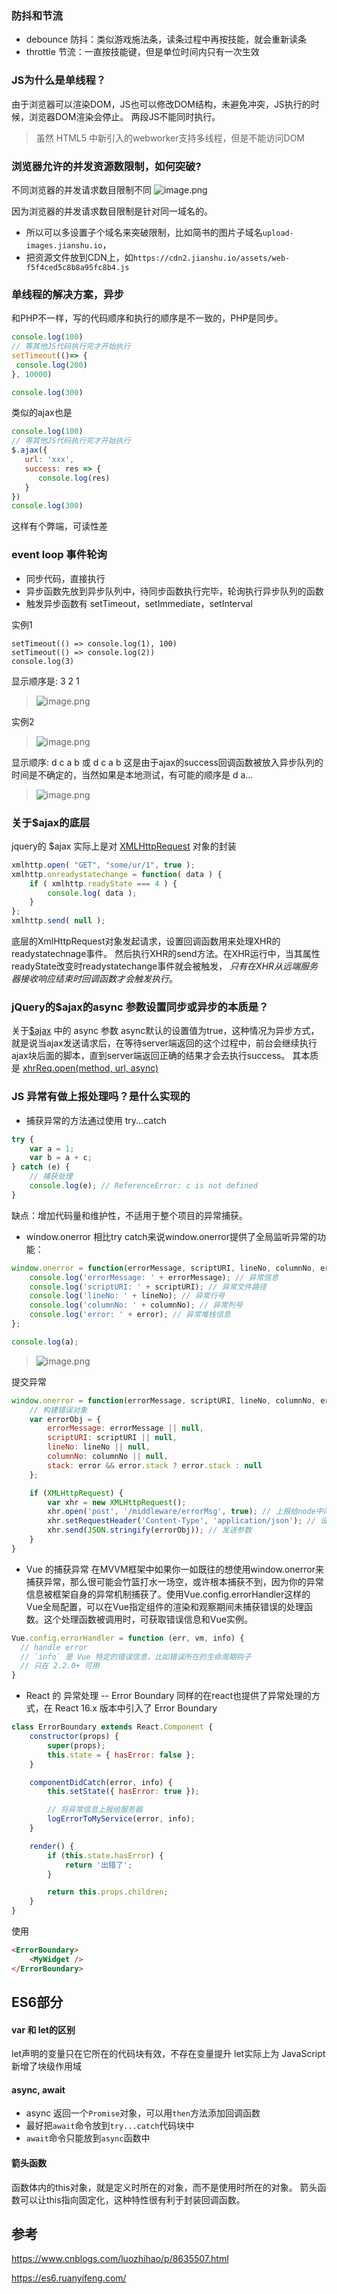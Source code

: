 ### 防抖和节流
* debounce 防抖：类似游戏施法条，读条过程中再按技能，就会重新读条
* throttle 节流：一直按技能键，但是单位时间内只有一次生效

### JS为什么是单线程？
由于浏览器可以渲染DOM，JS也可以修改DOM结构，未避免冲突，JS执行的时候，浏览器DOM渲染会停止。
两段JS不能同时执行。
> 虽然 HTML5 中新引入的webworker支持多线程，但是不能访问DOM

### 浏览器允许的并发资源数限制，如何突破?
不同浏览器的并发请求数目限制不同
![image.png](https://hexo-blog.pek3b.qingstor.com/upload_images/71414-284ff99a9fc922bd.png?imageMogr2/auto-orient/strip%7CimageView2/2/w/1240)

因为浏览器的并发请求数目限制是针对同一域名的。
* 所以可以多设置子个域名来突破限制，比如简书的图片子域名`upload-images.jianshu.io`，
* 把资源文件放到CDN上，如`https://cdn2.jianshu.io/assets/web-f5f4ced5c8b8a95fc8b4.js`

### 单线程的解决方案，异步
和PHP不一样，写的代码顺序和执行的顺序是不一致的，PHP是同步。
```javascript
console.log(100)
// 等其他JS代码执行完才开始执行
setTimeout(()=> {
 console.log(200)
}, 10000)

console.log(300)
```
类似的ajax也是
```javascript
console.log(100)
// 等其他JS代码执行完才开始执行
$.ajax({
   url: 'xxx',
   success: res => {
      console.log(res)
   }
})
console.log(300)
```
这样有个弊端，可读性差

### event loop 事件轮询
* 同步代码，直接执行
* 异步函数先放到异步队列中，待同步函数执行完毕，轮询执行异步队列的函数
* 触发异步函数有 setTimeout，setImmediate，setInterval


实例1
```
setTimeout(() => console.log(1), 100)
setTimeout(() => console.log(2))
console.log(3)
```
显示顺序是: 3 2 1
> ![image.png](https://hexo-blog.pek3b.qingstor.com/upload_images/71414-0450453b908032c8.png?imageMogr2/auto-orient/strip%7CimageView2/2/w/1240)

实例2
> ![image.png](https://hexo-blog.pek3b.qingstor.com/upload_images/71414-576eec8887000e66.png?imageMogr2/auto-orient/strip%7CimageView2/2/w/1240)

显示顺序: d c a b 或 d c a b
这是由于ajax的success回调函数被放入异步队列的时间是不确定的，当然如果是本地测试，有可能的顺序是 d a...
> ![image.png](https://hexo-blog.pek3b.qingstor.com/upload_images/71414-3a0e9435dd388e77.png?imageMogr2/auto-orient/strip%7CimageView2/2/w/1240)

### 关于$ajax的底层
jquery的 $ajax 实际上是对 [XMLHttpRequest](https://developer.mozilla.org/zh-CN/docs/Web/API/XMLHttpRequest) 对象的封装
```javascript
xmlhttp.open( "GET", "some/ur/1", true );
xmlhttp.onreadystatechange = function( data ) {
    if ( xmlhttp.readyState === 4 ) {
        console.log( data );
    }
};
xmlhttp.send( null );
```
底层的XmlHttpRequest对象发起请求，设置回调函数用来处理XHR的readystatechnage事件。
然后执行XHR的send方法。在XHR运行中，当其属性readyState改变时readystatechange事件就会被触发，
*只有在XHR从远端服务器接收响应结束时回调函数才会触发执行*。

### jQuery的$ajax的async 参数设置同步或异步的本质是？
关于[$ajax](https://api.jquery.com/jQuery.ajax/) 中的 async 参数
async默认的设置值为true，这种情况为异步方式，就是说当ajax发送请求后，在等待server端返回的这个过程中，前台会继续执行ajax块后面的脚本，直到server端返回正确的结果才会去执行success。
其本质是 [xhrReq.open(method, url, async)](https://developer.mozilla.org/zh-CN/docs/Web/API/XMLHttpRequest/open)

### JS 异常有做上报处理吗？是什么实现的
* 捕获异常的方法通过使用 try...catch
```javascript
try {
    var a = 1;
    var b = a + c;
} catch (e) {
    // 捕获处理
    console.log(e); // ReferenceError: c is not defined
}
```
缺点：增加代码量和维护性，不适用于整个项目的异常捕获。
* window.onerror
相比try catch来说window.onerror提供了全局监听异常的功能：
```javascript
window.onerror = function(errorMessage, scriptURI, lineNo, columnNo, error) {
    console.log('errorMessage: ' + errorMessage); // 异常信息
    console.log('scriptURI: ' + scriptURI); // 异常文件路径
    console.log('lineNo: ' + lineNo); // 异常行号
    console.log('columnNo: ' + columnNo); // 异常列号
    console.log('error: ' + error); // 异常堆栈信息
};

console.log(a);
```
> ![image.png](https://hexo-blog.pek3b.qingstor.com/upload_images/71414-e0916fe24ed7df34.png?imageMogr2/auto-orient/strip%7CimageView2/2/w/1240)

提交异常
```javascript
window.onerror = function(errorMessage, scriptURI, lineNo, columnNo, error) {
    // 构建错误对象
    var errorObj = {
        errorMessage: errorMessage || null,
        scriptURI: scriptURI || null,
        lineNo: lineNo || null,
        columnNo: columnNo || null,
        stack: error && error.stack ? error.stack : null
    };

    if (XMLHttpRequest) {
        var xhr = new XMLHttpRequest();
        xhr.open('post', '/middleware/errorMsg', true); // 上报给node中间层处理
        xhr.setRequestHeader('Content-Type', 'application/json'); // 设置请求头
        xhr.send(JSON.stringify(errorObj)); // 发送参数
    }
}
```

* Vue 的捕获异常
在MVVM框架中如果你一如既往的想使用window.onerror来捕获异常，那么很可能会竹篮打水一场空，或许根本捕获不到，因为你的异常信息被框架自身的异常机制捕获了。使用Vue.config.errorHandler这样的Vue全局配置，可以在Vue指定组件的渲染和观察期间未捕获错误的处理函数。这个处理函数被调用时，可获取错误信息和Vue实例。
```javascript
Vue.config.errorHandler = function (err, vm, info) {
  // handle error
  // `info` 是 Vue 特定的错误信息，比如错误所在的生命周期钩子
  // 只在 2.2.0+ 可用
}
```
* React 的 异常处理 -- Error Boundary
同样的在react也提供了异常处理的方式，在 React 16.x 版本中引入了 Error Boundary
```jsx
class ErrorBoundary extends React.Component {
    constructor(props) {
        super(props);
        this.state = { hasError: false };
    }

    componentDidCatch(error, info) {
        this.setState({ hasError: true });

        // 将异常信息上报给服务器
        logErrorToMyService(error, info); 
    }

    render() {
        if (this.state.hasError) {
            return '出错了';
        }

        return this.props.children;
    }
}
```
使用
```html
<ErrorBoundary>
    <MyWidget />
</ErrorBoundary>
```



## ES6部分


#### var 和 let的区别

let声明的变量只在它所在的代码块有效，不存在变量提升
let实际上为 JavaScript 新增了块级作用域

#### async, await
* async 返回一个`Promise`对象，可以用`then`方法添加回调函数
* 最好把`await`命令放到`try...catch`代码块中
* `await`命令只能放到`async`函数中

#### 箭头函数
函数体内的this对象，就是定义时所在的对象，而不是使用时所在的对象。
箭头函数可以让this指向固定化，这种特性很有利于封装回调函数。

## 参考
https://www.cnblogs.com/luozhihao/p/8635507.html

https://es6.ruanyifeng.com/
